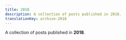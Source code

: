 ```yaml
---
title: 2018
description: A collection of posts published in 2018.
translationKey: archive-2018
---
```

A collection of posts published in **2018**.
